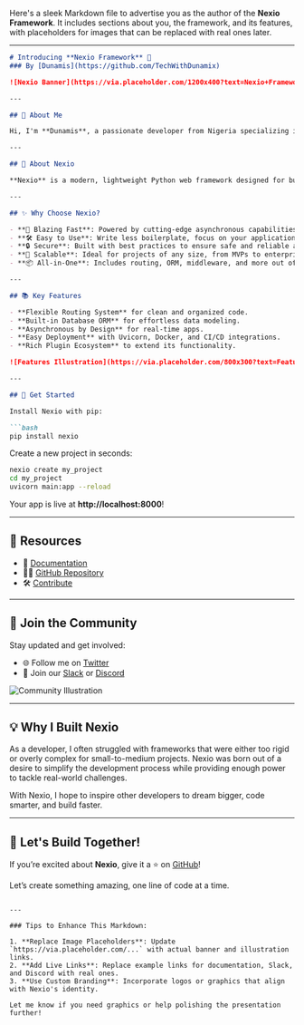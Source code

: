 Here's a sleek Markdown file to advertise you as the author of the **Nexio Framework**. It includes sections about you, the framework, and its features, with placeholders for images that can be replaced with real ones later.

---

```markdown
# Introducing **Nexio Framework** 🚀  
### By [Dunamis](https://github.com/TechWithDunamix)  

![Nexio Banner](https://via.placeholder.com/1200x400?text=Nexio+Framework)  

---

## 👋 About Me  

Hi, I'm **Dunamis**, a passionate developer from Nigeria specializing in **Python**, **Django**, **React**, and more. With years of experience, I strive to build innovative tools and frameworks that empower developers to create impactful applications effortlessly.  

---

## 🌟 About Nexio  

**Nexio** is a modern, lightweight Python web framework designed for building high-performance, scalable web applications with simplicity and elegance. Nexio redefines how developers approach rapid application development by blending robust features with intuitive design.

---

## ✨ Why Choose Nexio?  

- **🚀 Blazing Fast**: Powered by cutting-edge asynchronous capabilities.  
- **🛠️ Easy to Use**: Write less boilerplate, focus on your application logic.  
- **🔒 Secure**: Built with best practices to ensure safe and reliable applications.  
- **🎯 Scalable**: Ideal for projects of any size, from MVPs to enterprise-grade systems.  
- **📦 All-in-One**: Includes routing, ORM, middleware, and more out of the box.

---

## 📚 Key Features  

- **Flexible Routing System** for clean and organized code.  
- **Built-in Database ORM** for effortless data modeling.  
- **Asynchronous by Design** for real-time apps.  
- **Easy Deployment** with Uvicorn, Docker, and CI/CD integrations.  
- **Rich Plugin Ecosystem** to extend its functionality.  

![Features Illustration](https://via.placeholder.com/800x300?text=Features+of+Nexio)  

---

## 🚀 Get Started  

Install Nexio with pip:  

```bash
pip install nexio

```

Create a new project in seconds:  

```bash
nexio create my_project
cd my_project
uvicorn main:app --reload
```

Your app is live at **http://localhost:8000**!  

---

## 🔗 Resources  

- 📖 [Documentation](https://nexio.docs.example.com)  
- 🧑‍💻 [GitHub Repository](https://github.com/TechWithDunamix/nexio)  
- 🛠️ [Contribute](https://github.com/TechWithDunamix/nexio/contributing)  

---

## 🤝 Join the Community  

Stay updated and get involved:  

- 🌐 Follow me on [Twitter](https://twitter.com/TechWithDunamix)  
- 💬 Join our [Slack](https://nexio.slack.example.com) or [Discord](https://discord.example.com)  

![Community Illustration](https://via.placeholder.com/800x300?text=Join+Our+Community)  

---

## 💡 Why I Built Nexio  

As a developer, I often struggled with frameworks that were either too rigid or overly complex for small-to-medium projects. Nexio was born out of a desire to simplify the development process while providing enough power to tackle real-world challenges.  

With Nexio, I hope to inspire other developers to dream bigger, code smarter, and build faster.  

---

## 🌟 Let's Build Together!  

If you’re excited about **Nexio**, give it a ⭐ on [GitHub](https://github.com/TechWithDunamix/nexios)!  

Let’s create something amazing, one line of code at a time.  
```

---

### Tips to Enhance This Markdown:

1. **Replace Image Placeholders**: Update `https://via.placeholder.com/...` with actual banner and illustration links.
2. **Add Live Links**: Replace example links for documentation, Slack, and Discord with real ones.
3. **Use Custom Branding**: Incorporate logos or graphics that align with Nexio's identity.

Let me know if you need graphics or help polishing the presentation further!